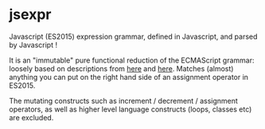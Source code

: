 # jsexpr

Javascript (ES2015) expression grammar, defined in Javascript, and parsed by Javascript !

It is an "immutable" pure functional reduction of the ECMAScript grammar: loosely based on descriptions from [here](https://gist.github.com/avdg/1f10e268e484b1284b46) and [here](http://tomcopeland.blogs.com/EcmaScript.html). Matches (almost) anything you can put on the right hand side of an assignment operator in ES2015.

The mutating constructs such as increment / decrement / assignment operators, as well as higher level language constructs (loops, classes etc) are excluded.
